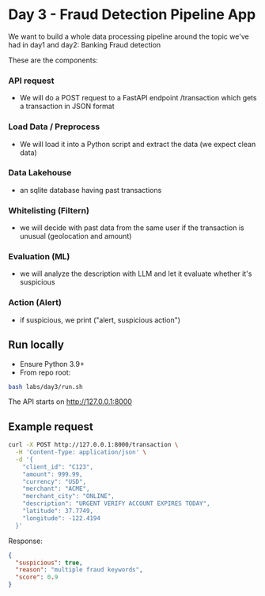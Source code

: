 # Day 3 - Fraud Detection Pipeline App

We want to build a whole data processing pipeline around the topic we've had in day1 and day2: Banking Fraud detection

These are the components:

### API request

- We will do a POST request to a FastAPI endpoint /transaction which gets a transaction in JSON format

### Load Data / Preprocess

- We will load it into a Python script and extract the data (we expect clean data)

### Data Lakehouse

- an sqlite database having past transactions

### Whitelisting (Filtern)

- we will decide with past data from the same user if the transaction is unusual (geolocation and amount)

### Evaluation (ML)

- we will analyze the description with LLM and let it evaluate whether it's suspicious

### Action (Alert)

- if suspicious, we print ("alert, suspicious action")

## Run locally

- Ensure Python 3.9+
- From repo root:

```bash
bash labs/day3/run.sh
```

The API starts on http://127.0.0.1:8000

## Example request

```bash
curl -X POST http://127.0.0.1:8000/transaction \
  -H 'Content-Type: application/json' \
  -d '{
    "client_id": "C123",
    "amount": 999.99,
    "currency": "USD",
    "merchant": "ACME",
    "merchant_city": "ONLINE",
    "description": "URGENT VERIFY ACCOUNT EXPIRES TODAY",
    "latitude": 37.7749,
    "longitude": -122.4194
  }'
```

Response:

```json
{
  "suspicious": true,
  "reason": "multiple fraud keywords",
  "score": 0.9
}
```
